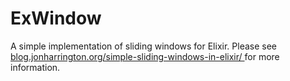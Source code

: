 ExWindow
========

A simple implementation of sliding windows for Elixir. Please see [blog.jonharrington.org/simple-sliding-windows-in-elixir/
](http://blog.jonharrington.org/simple-sliding-windows-in-elixir/) for more information.
